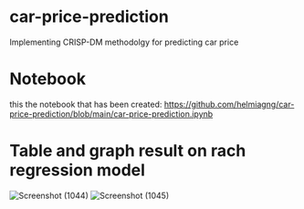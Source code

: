 # car-price-prediction
Implementing CRISP-DM methodolgy for predicting car price

# Notebook
this the notebook that has been created:
https://github.com/helmiagng/car-price-prediction/blob/main/car-price-prediction.ipynb

# Table and graph result on rach regression model

![Screenshot (1044)](https://user-images.githubusercontent.com/68595414/204088341-8388a02a-80b8-4ad9-b008-9923bf10b4e6.png)
![Screenshot (1045)](https://user-images.githubusercontent.com/68595414/204088405-510706ab-137c-481e-8017-8b8a34a6a3b7.png)
